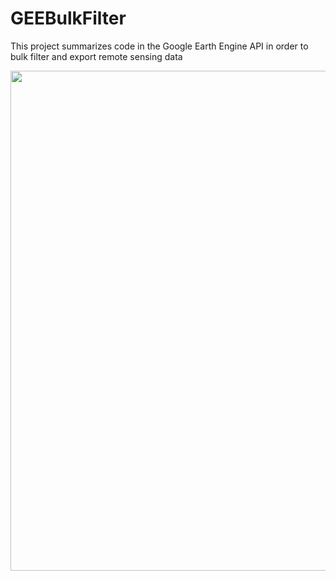 # GEEBulkFilter

This project summarizes code in the Google Earth Engine API in order to bulk filter and export remote sensing data

<img src="https://user-images.githubusercontent.com/35427332/41541174-2428fc60-7312-11e8-98bb-9b05ffc24a9b.png" width="800">
